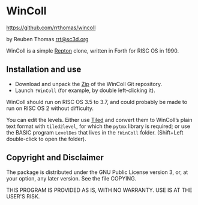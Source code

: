 # WinColl

https://github.com/rrthomas/wincoll  

by Reuben Thomas <rrt@sc3d.org>  

WinColl is a simple
[Repton](https://en.wikipedia.org/wiki/Repton_(video_game)) clone, written
in Forth for RISC OS in 1990.


## Installation and use

* Download and unpack the [Zip](https://github.com/rrthomas/wincoll/archive/refs/heads/main.zip) of the WinColl Git repository.
* Launch `!WinColl` (for example, by double left-clicking it).

WinColl should run on RISC OS 3.5 to 3.7, and could probably be made to run
on RISC OS 2 without difficulty.

You can edit the levels. Either use [Tiled](https://www.mapeditor.org/) and
convert them to WinColl’s plain text format with `tiled2level`, for which
the `pytmx` library is required; or use the BASIC program `LevelDes` that
lives in the `!WinColl` folder. (Shift+Left double-click to open the
folder).


## Copyright and Disclaimer

The package is distributed under the GNU Public License version 3, or, at
your option, any later version. See the file COPYING.

THIS PROGRAM IS PROVIDED AS IS, WITH NO WARRANTY. USE IS AT THE USER'S RISK.
